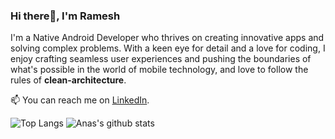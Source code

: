 ### Hi there👋, I'm Ramesh


I'm a Native Android Developer who thrives on creating innovative apps and solving complex problems. With a keen eye for detail and a love for coding, I enjoy crafting seamless user experiences and pushing the boundaries of what's possible in the world of mobile technology, and love to follow the rules of **clean-architecture**.


📫 You can reach me on [LinkedIn](https://www.linkedin.com/in/ramesh-m-nair-409537308/).


![Top Langs](https://github-readme-stats.vercel.app/api/top-langs/?username=rameshvoltella&show_icons=true&theme=tokyonight)
![Anas's github stats](https://github-readme-stats.vercel.app/api?username=rameshvoltella&show_icons=true&theme=tokyonight)

